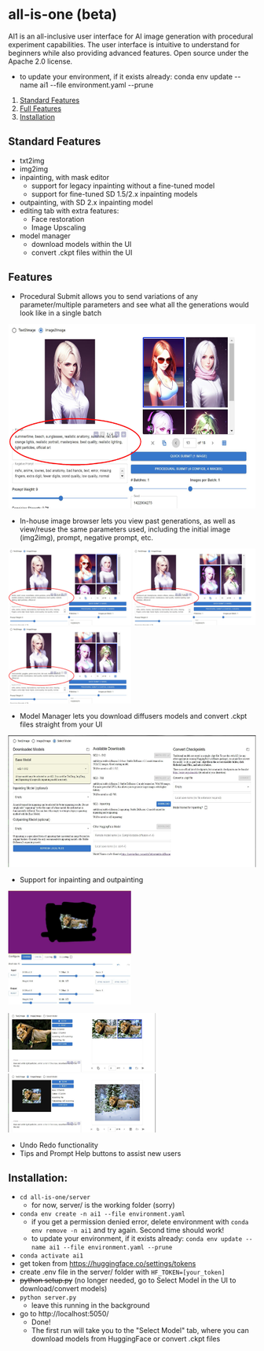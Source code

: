 # all-is-one (beta)
AI1 is an all-inclusive user interface for AI image generation with procedural experiment capabilities. The user interface is intuitive to understand for beginners while also providing advanced features. Open source under the Apache 2.0 license.
- to update your environment, if it exists already: conda env update --name ai1 --file environment.yaml --prune

1. [Standard Features](#standard)
1. [Full Features](#features)
1. [Installation](#installation)


## Standard Features<a name="standard"></a>
- txt2img
- img2img
- inpainting, with mask editor
    - support for legacy inpainting without a fine-tuned model
    - support for fine-tuned SD 1.5/2.x inpainting models
- outpainting, with SD 2.x inpainting model
- editing tab with extra features:
    - Face restoration
    - Image Upscaling
- model manager
    - download models within the UI
    - convert .ckpt files within the UI

## Features<a name="features"></a>
- Procedural Submit allows you to send variations of any parameter/multiple parameters and see what all the generations would look like in a single batch
<img src="sample/d1_circled.jpg" alt="sample1" title="sample1" width="600" height="375" />

- In-house image browser lets you view past generations, as well as view/reuse the same parameters used, including the initial image (img2img), prompt, negative prompt, etc.

<p float="left">
<img src="sample/d2_circled.JPG" alt="sample2" title="sample2" width="250" height="156" />
<img src="sample/d3_circled.JPG" alt="sample3" title="sample3" width="250" height="156" />
<img src="sample/d4_circled.JPG" alt="sample4" title="sample4" width="250" height="156" />
</p>

- Model Manager lets you download diffusers models and convert .ckpt files straight from your UI
<img src="sample/model_manager.jpg" alt="models" title="models" width="600" height="268" />

- Support for inpainting and outpainting

<img src="sample/inpainting_work.jpg" alt="inpainting" title="inpainting" width="250" height="232" />

<p float="left">
<img src="sample/inpainting_res.jpg" alt="Inpainting Result" title="Inpainting Result" width="300" height="120" />
<img src="sample/outpainting_res.jpg" alt="Outpainting Result" title="Outpainting Result" width="300" height="120" />
</p>

- Undo Redo functionality
- Tips and Prompt Help buttons to assist new users


## Installation<a name="installation"></a>:
- ```cd all-is-one/server```
    - for now, server/ is the working folder (sorry)
- ```conda env create -n ai1 --file environment.yaml```
    - if you get a permission denied error, delete environment with ```conda env remove -n ai1``` and try again. Second time should work!
    - to update your environment, if it exists already: ```conda env update --name ai1 --file environment.yaml --prune```
- ```conda activate ai1```
- get token from https://huggingface.co/settings/tokens
- create .env file in the server/ folder with ```HF_TOKEN=[your_token]```
- ~~python setup.py~~ (no longer needed, go to Select Model in the UI to download/convert models)
- ```python server.py```
    - leave this running in the background
- go to http://localhost:5050/
    - Done!
    - The first run will take you to the "Select Model" tab, where you can download models from HuggingFace or convert .ckpt files


